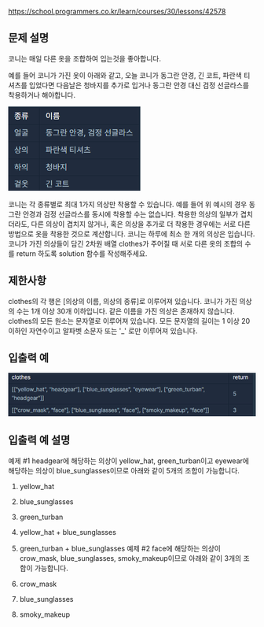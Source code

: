 https://school.programmers.co.kr/learn/courses/30/lessons/42578


## 문제 설명
코니는 매일 다른 옷을 조합하여 입는것을 좋아합니다.

예를 들어 코니가 가진 옷이 아래와 같고, 오늘 코니가 동그란 안경, 긴 코트, 파란색 티셔츠를 입었다면 다음날은 청바지를 추가로 입거나 동그란 안경 대신 검정 선글라스를 착용하거나 해야합니다.

![alt text](image-1.png)

코니는 각 종류별로 최대 1가지 의상만 착용할 수 있습니다. 예를 들어 위 예시의 경우 동그란 안경과 검정 선글라스를 동시에 착용할 수는 없습니다.
착용한 의상의 일부가 겹치더라도, 다른 의상이 겹치지 않거나, 혹은 의상을 추가로 더 착용한 경우에는 서로 다른 방법으로 옷을 착용한 것으로 계산합니다.
코니는 하루에 최소 한 개의 의상은 입습니다.
코니가 가진 의상들이 담긴 2차원 배열 clothes가 주어질 때 서로 다른 옷의 조합의 수를 return 하도록 solution 함수를 작성해주세요.

## 제한사항
clothes의 각 행은 [의상의 이름, 의상의 종류]로 이루어져 있습니다.
코니가 가진 의상의 수는 1개 이상 30개 이하입니다.
같은 이름을 가진 의상은 존재하지 않습니다.
clothes의 모든 원소는 문자열로 이루어져 있습니다.
모든 문자열의 길이는 1 이상 20 이하인 자연수이고 알파벳 소문자 또는 '_' 로만 이루어져 있습니다.
## 입출력 예
![alt text](image-2.png)
## 입출력 예 설명
예제 #1
headgear에 해당하는 의상이 yellow_hat, green_turban이고 eyewear에 해당하는 의상이 blue_sunglasses이므로 아래와 같이 5개의 조합이 가능합니다.

1. yellow_hat
2. blue_sunglasses
3. green_turban
4. yellow_hat + blue_sunglasses
5. green_turban + blue_sunglasses
예제 #2
face에 해당하는 의상이 crow_mask, blue_sunglasses, smoky_makeup이므로 아래와 같이 3개의 조합이 가능합니다.

1. crow_mask
2. blue_sunglasses
3. smoky_makeup
